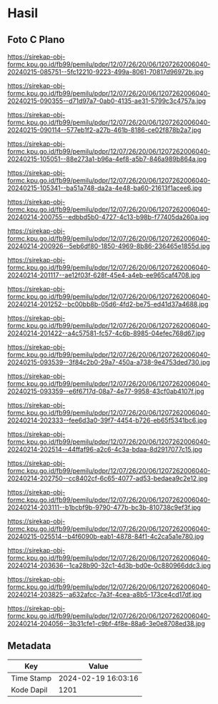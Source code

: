 # Hasil

## Foto C Plano

https://sirekap-obj-formc.kpu.go.id/fb99/pemilu/pdpr/12/07/26/20/06/1207262006040-20240215-085751--5fc12210-9223-499a-8061-70817d96972b.jpg

https://sirekap-obj-formc.kpu.go.id/fb99/pemilu/pdpr/12/07/26/20/06/1207262006040-20240215-090355--d71d97a7-0ab0-4135-ae31-5799c3c4757a.jpg

https://sirekap-obj-formc.kpu.go.id/fb99/pemilu/pdpr/12/07/26/20/06/1207262006040-20240215-090114--577eb1f2-a27b-461b-8186-ce02f878b2a7.jpg

https://sirekap-obj-formc.kpu.go.id/fb99/pemilu/pdpr/12/07/26/20/06/1207262006040-20240215-105051--88e273a1-b96a-4ef8-a5b7-846a989b864a.jpg

https://sirekap-obj-formc.kpu.go.id/fb99/pemilu/pdpr/12/07/26/20/06/1207262006040-20240215-105341--ba51a748-da2a-4e48-ba60-21613f1acee6.jpg

https://sirekap-obj-formc.kpu.go.id/fb99/pemilu/pdpr/12/07/26/20/06/1207262006040-20240214-200755--edbbd5b0-4727-4c13-b98b-f77405da260a.jpg

https://sirekap-obj-formc.kpu.go.id/fb99/pemilu/pdpr/12/07/26/20/06/1207262006040-20240214-200926--5eb6df80-1850-4969-8b86-236465e1855d.jpg

https://sirekap-obj-formc.kpu.go.id/fb99/pemilu/pdpr/12/07/26/20/06/1207262006040-20240214-201117--ae12f03f-628f-45e4-a4eb-ee965caf4708.jpg

https://sirekap-obj-formc.kpu.go.id/fb99/pemilu/pdpr/12/07/26/20/06/1207262006040-20240214-201252--bc00bb8b-05d6-4fd2-be75-ed41d37a4688.jpg

https://sirekap-obj-formc.kpu.go.id/fb99/pemilu/pdpr/12/07/26/20/06/1207262006040-20240214-201422--a4c57581-fc57-4c6b-8985-04efec768d67.jpg

https://sirekap-obj-formc.kpu.go.id/fb99/pemilu/pdpr/12/07/26/20/06/1207262006040-20240215-093539--3f84c2b0-29a7-450a-a738-9e4753ded730.jpg

https://sirekap-obj-formc.kpu.go.id/fb99/pemilu/pdpr/12/07/26/20/06/1207262006040-20240215-093359--e6f6717d-08a7-4e77-9958-43cf0ab4107f.jpg

https://sirekap-obj-formc.kpu.go.id/fb99/pemilu/pdpr/12/07/26/20/06/1207262006040-20240214-202333--fee6d3a0-39f7-4454-b726-eb65f5341bc6.jpg

https://sirekap-obj-formc.kpu.go.id/fb99/pemilu/pdpr/12/07/26/20/06/1207262006040-20240214-202514--44ffaf96-a2c6-4c3a-bdaa-8d2917077c15.jpg

https://sirekap-obj-formc.kpu.go.id/fb99/pemilu/pdpr/12/07/26/20/06/1207262006040-20240214-202750--cc8402cf-6c65-4077-ad53-bedaea9c2e12.jpg

https://sirekap-obj-formc.kpu.go.id/fb99/pemilu/pdpr/12/07/26/20/06/1207262006040-20240214-203111--b1bcbf9b-9790-477b-bc3b-810738c9ef3f.jpg

https://sirekap-obj-formc.kpu.go.id/fb99/pemilu/pdpr/12/07/26/20/06/1207262006040-20240215-025514--b4f6090b-eab1-4878-84f1-4c2ca5a1e780.jpg

https://sirekap-obj-formc.kpu.go.id/fb99/pemilu/pdpr/12/07/26/20/06/1207262006040-20240214-203636--1ca28b90-32c1-4d3b-bd0e-0c880966ddc3.jpg

https://sirekap-obj-formc.kpu.go.id/fb99/pemilu/pdpr/12/07/26/20/06/1207262006040-20240214-203825--a632afcc-7a3f-4cea-a8b5-173ce4cd17df.jpg

https://sirekap-obj-formc.kpu.go.id/fb99/pemilu/pdpr/12/07/26/20/06/1207262006040-20240214-204056--3b31cfe1-c9bf-4f8e-88a6-3e0e8708ed38.jpg


## Metadata

| Key        | Value               |
| ---------- | ------------------- |
| Time Stamp | 2024-02-19 16:03:16 |
| Kode Dapil | 1201                |



